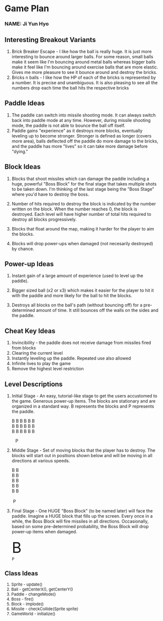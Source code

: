 # Game Plan
### NAME: Ji Yun Hyo

## Interesting Breakout Variants
1. Brick Breaker Escape - I like how the ball is really huge. It is just more interesting to bounce
   around larger balls. For some reason, small balls make it seem like I'm bouncing around metal balls
   whereas bigger balls make it feel like I'm bouncing around exercise balls that are more elastic. 
   Gives me more pleasure to see it bounce around and destroy the bricks.
2. Bricks n balls - I like how the HP of each of the bricks is represented by a number. It is precise
and unambiguous. It is also pleasing to see all the numbers drop each time the ball hits the respective
   bricks

## Paddle Ideas
1. The paddle can switch into missile shooting mode. It can always switch back into paddle mode at any time. 
   However, during missile shooting mode, the paddle is not able to bounce the ball off itself. 
2. Paddle gains "experience" as it destroys more blocks, eventually leveling up to become stronger. Stronger
   is defined as longer (covers more area), balls deflected off the paddle do more damage to the bricks, and
   the paddle has more "lives" so it can take more damage before "dying."

## Block Ideas
1. Blocks that shoot missiles which can damage the paddle including a huge, powerful "Boss Block" for the final stage 
   that takes multiple shots to be taken down. I'm thinking of the last stage being the "Boss Stage" where you'd have to 
   destroy the boss.

2. Number of hits required to destroy the block is indicated by the number written on the block. When
    the number reaches 0, the block is destroyed. Each level will have higher number of total hits
   required to destroy all blocks progressively.
   
3. Blocks that float around the map, making it harder for the player to aim the blocks.

4. Blocks will drop power-ups when damaged (not necesarily destroyed) by chance.

## Power-up Ideas
1. Instant gain of a large amount of experience (used to level up the paddle).
   
2. Bigger sized ball (x2 or x3) which makes it easier for the player to hit it with the paddle and more likely for the ball to hit
the blocks.

3. Destroys all blocks on the ball's path (without bouncing off) for a pre-determined amount of time. It still bounces
 off the walls on the sides and the paddle.

## Cheat Key Ideas
1. Invincibility - the paddle does not receive damage from missiles fired from blocks
2. Clearing the current level
3. Instantly leveling up the paddle. Repeated use also allowed
4. Infinite lives to play the game
5. Remove the highest level restriction

## Level Descriptions
1. Initial Stage - An easy, tutorial-like stage to get the users accustomed to the game. Generous power-up
   items. The blocks are stationary and are organized in a standard way. B represents the blocks and P represents the paddle.<br />
   
   
   B B B B B B <br />   B B B B B B <br /> B B B B B B


&nbsp;&nbsp;&nbsp;&nbsp;&nbsp;&nbsp;&nbsp;&nbsp;&nbsp;P

2. Middle Stage - Set of moving blocks that the player has to destroy. The blocks will start out in positions shown below and will be moving in all directions
at various speeds. 

   B B<br />   B
   B <br />   B
   B <br />   B
   B <br />   B B <br />
   <br />
   &nbsp;P
   
3. Final Stage - One HUGE "Boss Block" (to be named later) will face the paddle. Imagine a HUGE block that fills up the screen. Every once in a while, the Boss Block will fire
missiles in all directions. Occasionally, based on some pre-determined probability, the Boss Block will drop power-up items when damaged.

   <font size="10">  B <br />
   <font size="2"> P <br />

## Class Ideas
1. Sprite - update()
2. Ball - getCenterX(), getCenterY()
3. Paddle - changeMode()
4. Boss - fire()
5. Block - implode()
6. Missile - checkCollide(Sprite sprite)
7. GameWorld - initialize()